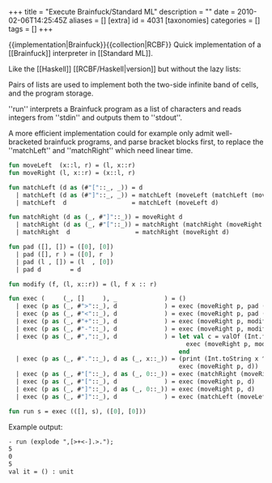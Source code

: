 +++
title = "Execute Brainfuck/Standard ML"
description = ""
date = 2010-02-06T14:25:45Z
aliases = []
[extra]
id = 4031
[taxonomies]
categories = []
tags = []
+++

{{implementation|Brainfuck}}{{collection|RCBF}}
Quick implementation of a [[Brainfuck]] interpreter in [[Standard ML]].

Like the [[Haskell]] [[RCBF/Haskell|version]] but without the lazy lists:

Pairs of lists are used to implement both the two-side infinite band of cells, and the program storage.

''run'' interprets a Brainfuck program as a list of characters and reads integers from ''stdin'' and outputs them to ''stdout''.

A more efficient implementation could for example only admit well-bracketed brainfuck programs, and parse bracket blocks first, to replace the ''matchLeft'' and ''matchRight'' which need linear time.


```sml
fun moveLeft  (x::l, r) = (l, x::r)
fun moveRight (l, x::r) = (x::l, r)

fun matchLeft (d as (#"["::_, _)) = d
  | matchLeft (d as (#"]"::_, _)) = matchLeft (moveLeft (matchLeft (moveLeft d)))
  | matchLeft  d                  = matchLeft (moveLeft d)

fun matchRight (d as (_, #"]"::_)) = moveRight d
  | matchRight (d as (_, #"["::_)) = matchRight (matchRight (moveRight d))
  | matchRight  d                  = matchRight (moveRight d)

fun pad ([], []) = ([0], [0])
  | pad ([], r ) = ([0], r  )
  | pad (l , []) = (l  , [0])
  | pad d        = d

fun modify (f, (l, x::r)) = (l, f x :: r)

fun exec (     (_, []     ), _             ) = ()
  | exec (p as (_, #">"::_), d             ) = exec (moveRight p, pad (moveRight d))
  | exec (p as (_, #"<"::_), d             ) = exec (moveRight p, pad (moveLeft  d))
  | exec (p as (_, #"+"::_), d             ) = exec (moveRight p, modify (fn x => x + 1, d))
  | exec (p as (_, #"-"::_), d             ) = exec (moveRight p, modify (fn x => x - 1, d))
  | exec (p as (_, #","::_), d             ) = let val c = valOf (Int.fromString (valOf (TextIO.inputLine TextIO.stdIn))) in
                                                 exec (moveRight p, modify (fn _ => c    , d))
                                               end
  | exec (p as (_, #"."::_), d as (_, x::_)) = (print (Int.toString x ^ "\n");
                                               exec (moveRight p, d))
  | exec (p as (_, #"["::_), d as (_, 0::_)) = exec (matchRight (moveRight p), d)
  | exec (p as (_, #"["::_), d             ) = exec (moveRight p, d)
  | exec (p as (_, #"]"::_), d as (_, 0::_)) = exec (moveRight p, d)
  | exec (p as (_, #"]"::_), d             ) = exec (matchLeft (moveLeft p), d)

fun run s = exec (([], s), ([0], [0]))
```


Example output:


```txt
- run (explode ",[>+<-].>.");
5
0
5
val it = () : unit
```

